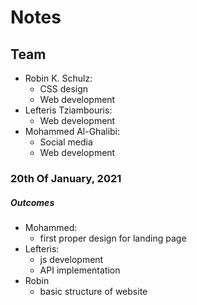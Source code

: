 # Notes 
## Team
* Robin K. Schulz:
  * CSS design
  * Web development
* Lefteris Tziambouris:
  * Web development
* Mohammed Al-Ghalibi:
  * Social media
  * Web development


### 20th Of January, 2021
##### Outcomes
* Mohammed:
  * first proper design for landing page
* Lefteris:
  * js development
  * API implementation
* Robin
  * basic structure of website

